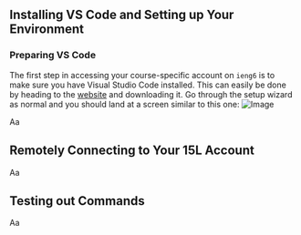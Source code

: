 ## Installing VS Code and Setting up Your Environment
### Preparing VS Code
The first step in accessing your course-specific account on `ieng6` is to make sure you have Visual Studio Code installed. This can easily be done by heading to the [website](https://code.visualstudio.com/) and downloading it. Go through the setup wizard as normal and you should land at a screen similar to this one:
![Image]([http://url/a.png](https://raw.githubusercontent.com/yourcousinfrog/cse15l-lab-reports/main/assets/post-content/2023-04-07-lab-report-1/vscode.png))

Aa

## Remotely Connecting to Your 15L Account

Aa

## Testing out Commands

Aa
